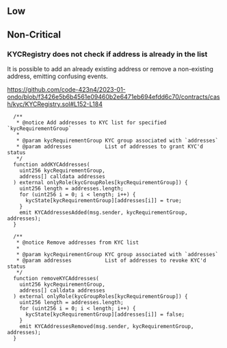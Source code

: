 ## Low

###

## Non-Critical

### KYCRegistry does not check if address is already in the list

It is possible to add an already existing address or remove a non-existing address, emitting confusing events.

https://github.com/code-423n4/2023-01-ondo/blob/f3426e5b6b4561e09460b2e6471eb694efdd6c70/contracts/cash/kyc/KYCRegistry.sol#L152-L184

```solidity
  /**
   * @notice Add addresses to KYC list for specified `kycRequirementGroup`
   *
   * @param kycRequirementGroup KYC group associated with `addresses`
   * @param addresses           List of addresses to grant KYC'd status
   */
  function addKYCAddresses(
    uint256 kycRequirementGroup,
    address[] calldata addresses
  ) external onlyRole(kycGroupRoles[kycRequirementGroup]) {
    uint256 length = addresses.length;
    for (uint256 i = 0; i < length; i++) {
      kycState[kycRequirementGroup][addresses[i]] = true;
    }
    emit KYCAddressesAdded(msg.sender, kycRequirementGroup, addresses);
  }

  /**
   * @notice Remove addresses from KYC list
   *
   * @param kycRequirementGroup KYC group associated with `addresses`
   * @param addresses           List of addresses to revoke KYC'd status
   */
  function removeKYCAddresses(
    uint256 kycRequirementGroup,
    address[] calldata addresses
  ) external onlyRole(kycGroupRoles[kycRequirementGroup]) {
    uint256 length = addresses.length;
    for (uint256 i = 0; i < length; i++) {
      kycState[kycRequirementGroup][addresses[i]] = false;
    }
    emit KYCAddressesRemoved(msg.sender, kycRequirementGroup, addresses);
  }
```